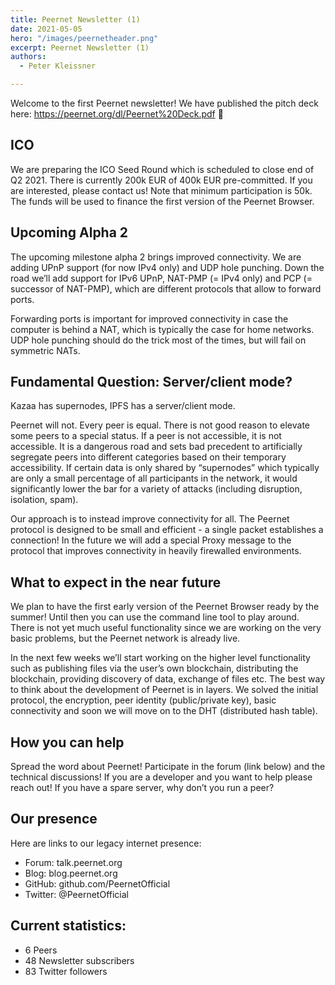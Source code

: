 ```yaml
---
title: Peernet Newsletter (1)
date: 2021-05-05
hero: "/images/peernetheader.png"
excerpt: Peernet Newsletter (1)
authors:
  - Peter Kleissner

---
```


Welcome to the first Peernet newsletter! We have published the pitch deck here: https://peernet.org/dl/Peernet%20Deck.pdf 🚀

## ICO
We are preparing the ICO Seed Round which is scheduled to close end of Q2 2021. There is currently 200k EUR of 400k EUR pre-committed. If you are interested, please contact us! Note that minimum participation is 50k. The funds will be used to finance the first version of the Peernet Browser. 

## Upcoming Alpha 2
The upcoming milestone alpha 2 brings improved connectivity. We are adding UPnP support (for now IPv4 only) and UDP hole punching. Down the road we’ll add support for IPv6 UPnP, NAT-PMP (= IPv4 only) and PCP (= successor of NAT-PMP), which are different protocols that allow to forward ports.

Forwarding ports is important for improved connectivity in case the computer is behind a NAT, which is typically the case for home networks. UDP hole punching should do the trick most of the times, but will fail on symmetric NATs.

## Fundamental Question: Server/client mode?
Kazaa has supernodes, IPFS has a server/client mode.

Peernet will not. Every peer is equal. There is not good reason to elevate some peers to a special status. If a peer is not accessible, it is not accessible. It is a dangerous road and sets bad precedent to artificially segregate peers into different categories based on their temporary accessibility. If certain data is only shared by “supernodes” which typically are only a small percentage of all participants in the network, it would significantly lower the bar for a variety of attacks (including disruption, isolation, spam).

Our approach is to instead improve connectivity for all. The Peernet protocol is designed to be small and efficient - a single packet establishes a connection! In the future we will add a special Proxy message to the protocol that improves connectivity in heavily firewalled environments.

## What to expect in the near future
We plan to have the first early version of the Peernet Browser ready by the summer! Until then you can use the command line tool to play around. There is not yet much useful functionality since we are working on the very basic problems, but the Peernet network is already live.

In the next few weeks we’ll start working on the higher level functionality such as publishing files via the user’s own blockchain, distributing the blockchain, providing discovery of data, exchange of files etc. The best way to think about the development of Peernet is in layers. We solved the initial protocol, the encryption, peer identity (public/private key), basic connectivity and soon we will move on to the DHT (distributed hash table).

## How you can help
Spread the word about Peernet! Participate in the forum (link below) and the technical discussions! If you are a developer and you want to help please reach out! If you have a spare server, why don’t you run a peer?

## Our presence
Here are links to our legacy internet presence:
- Forum: talk.peernet.org
- Blog: blog.peernet.org
- GitHub: github.com/PeernetOfficial
- Twitter: @PeernetOfficial

## Current statistics:
- 6 Peers
- 48 Newsletter subscribers
- 83 Twitter followers